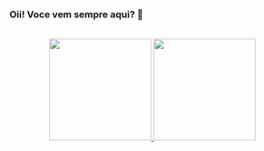 ### Oii! Voce vem sempre aqui? 👋
<br>
<div align="center">
  <a href="https://github.com/MarcosBnu">
  <img height="180em" src="https://github-readme-stats.vercel.app/api?username=MarcosBnu&show_icons=true&theme=&include_all_commits=true&count_private=true"/>
  <img height="180em" src="https://github-readme-stats.vercel.app/api/top-langs/?username=MarcosBnu&layout=compact&langs_count=7&theme="/>
</div>
